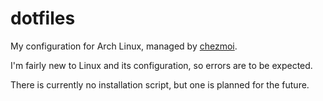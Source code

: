 # dotfiles

My configuration for Arch Linux, managed by [chezmoi](https://www.chezmoi.io/).

I'm fairly new to Linux and its configuration, so errors are to be expected.

There is currently no installation script, but one is planned for the future.

